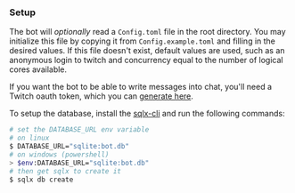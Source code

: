### Setup

The bot will _optionally_ read a `Config.toml` file in the root directory. You may initialize this file by copying it from `Config.example.toml` and filling in the desired values. If this file doesn't exist, default values are used, such as an anonymous login to twitch and concurrency equal to the number of logical cores available.

If you want the bot to be able to write messages into chat, you'll need a Twitch oauth token, which you can [generate here](https://twitchapps.com/tmi/).

To setup the database, install the [sqlx-cli](https://crates.io/crates/sqlx-cli) and run the following commands:

```bash
# set the DATABASE_URL env variable
# on linux
$ DATABASE_URL="sqlite:bot.db"
# on windows (powershell)
> $env:DATABASE_URL="sqlite:bot.db"
# then get sqlx to create it
$ sqlx db create
```
